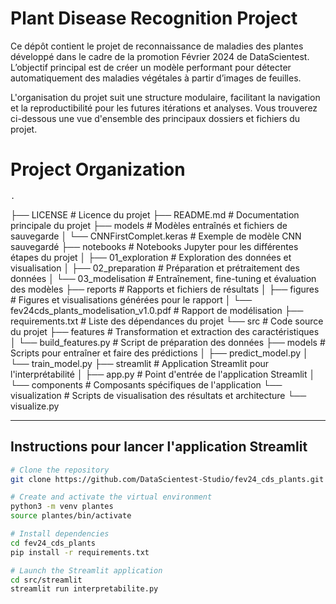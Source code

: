 Plant Disease Recognition Project
==============================

Ce dépôt contient le projet de reconnaissance de maladies des plantes développé dans le cadre de la promotion Février 2024 de DataScientest. 
L’objectif principal est de créer un modèle performant pour détecter automatiquement des maladies végétales à partir d’images de feuilles. 

L'organisation du projet suit une structure modulaire, facilitant la navigation et la reproductibilité pour les futures itérations et analyses. 
Vous trouverez ci-dessous une vue d'ensemble des principaux dossiers et fichiers du projet.

Project Organization
==============================

    .
├── LICENSE                   # Licence du projet
├── README.md                 # Documentation principale du projet
├── models                    # Modèles entraînés et fichiers de sauvegarde
│   └── CNNFirstComplet.keras # Exemple de modèle CNN sauvegardé
├── notebooks                 # Notebooks Jupyter pour les différentes étapes du projet
│   ├── 01_exploration        # Exploration des données et visualisation
│   ├── 02_preparation        # Préparation et prétraitement des données
│   └── 03_modelisation       # Entraînement, fine-tuning et évaluation des modèles
├── reports                   # Rapports et fichiers de résultats
│   ├── figures               # Figures et visualisations générées pour le rapport
│   └── fev24cds_plants_modelisation_v1.0.pdf # Rapport de modélisation
├── requirements.txt          # Liste des dépendances du projet
└── src                       # Code source du projet
    ├── features              # Transformation et extraction des caractéristiques
    │   └── build_features.py # Script de préparation des données
    ├── models                # Scripts pour entraîner et faire des prédictions
    │   ├── predict_model.py
    │   └── train_model.py
    ├── streamlit             # Application Streamlit pour l'interprétabilité
    │   ├── app.py            # Point d'entrée de l'application Streamlit
    │   └── components        # Composants spécifiques de l'application
    └── visualization         # Scripts de visualisation des résultats et architecture
        └── visualize.py


--------
Instructions pour lancer l'application Streamlit
--------

```bash
# Clone the repository
git clone https://github.com/DataScientest-Studio/fev24_cds_plants.git

# Create and activate the virtual environment
python3 -m venv plantes
source plantes/bin/activate

# Install dependencies
cd fev24_cds_plants
pip install -r requirements.txt

# Launch the Streamlit application
cd src/streamlit
streamlit run interpretabilite.py

